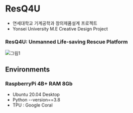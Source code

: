 # ResQ4U
- 연세대학교 기계공학과 창의제품설계 프로젝트
- Yonsei University M.E Creative Design Project
### ResQ4U: Unmanned Life-saving Rescue Platform
![그림1](https://user-images.githubusercontent.com/94898107/230811493-e028118d-2728-4652-8ec0-f626edd087b4.png)

## Environments
### RaspberryPi 4B+ RAM 8Gb
- Ubuntu 20.04 Desktop
- Python --version==3.8
- TPU : Google Coral
